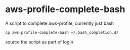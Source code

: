 # aws-profile-complete-bash

A script to complete aws-profile, currently just bash

```
cp aws-profile-complete-bash ~/.bash_completion.d/
```

source the script as part of login

